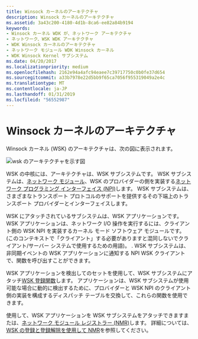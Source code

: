 ```yaml
---
title: Winsock カーネルのアーキテクチャ
description: Winsock カーネルのアーキテクチャ
ms.assetid: 3a43c200-4180-4d1b-8ca6-ee82a84b9194
keywords:
- Winsock カーネル WDK が、ネットワーク アーキテクチャ
- ネットワーク、WSK WDK アーキテクチャ
- WDK Winsock カーネルのアーキテクチャ
- ネットワーク モジュール WDK Winsock カーネル
- WDK Winsock Kernel サブシステム
ms.date: 04/20/2017
ms.localizationpriority: medium
ms.openlocfilehash: 2162e94a4afc94eaee7c39717750c0b0fe37d654
ms.sourcegitcommit: a33b7978e22d5bb9f65ca7056f955319049a2e4c
ms.translationtype: MT
ms.contentlocale: ja-JP
ms.lasthandoff: 01/31/2019
ms.locfileid: "56552987"
---
```

# <a name="winsock-kernel-architecture"></a>Winsock カーネルのアーキテクチャ


Winsock カーネル (WSK) のアーキテクチャは、次の図に表示されます。

![wsk のアーキテクチャを示す図 ](images/wskarch.png)

WSK の中核には、アーキテクチャは、WSK サブシステムです。 WSK サブシステムは、[ネットワーク モジュール](network-module.md)、WSK のプロバイダーの側を実装する[ネットワーク プログラミング インターフェイス (NPI)](network-programming-interface.md)します。 WSK サブシステムは、さまざまなトランスポート プロトコルのサポートを提供するその下端上のトランスポート プロバイダーとインターフェイスします。

WSK にアタッチされているサブシステムは、WSK アプリケーションです。 WSK アプリケーションは、ネットワーク I/O 操作を実行するには、クライアント側の WSK NPI を実装するカーネル モード ソフトウェア モジュールです。 (このコンテキストで「クライアント」する必要がありますと混同しないでクライアント/サーバー システムで使用するための用語)。 . WSK サブシステムは、非同期イベントの WSK アプリケーションに通知する NPI WSK クライアントで、関数を呼び出すことができます。

WSK アプリケーションを検出してのセットを使用して、WSK サブシステムにアタッチ[WSK 登録関数](https://msdn.microsoft.com/library/windows/hardware/ff571179)します。 アプリケーションは、WSK サブシステムが使用可能な場合に動的に検出するために、プロバイダーと WSK NPI のクライアント側の実装を構成するディスパッチ テーブルを交換して、これらの関数を使用できます。

使用して、WSK アプリケーションを WSK サブシステムをアタッチできますまたは、[ネットワーク モジュール レジストラー (NMR)](network-module-registrar2.md)します。 詳細については、[WSK の登録と登録解除を使用して NMR](using-nmr-for-wsk-registration-and-unregistration.md)を参照してください。

 

 





